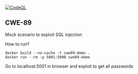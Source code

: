[![CodeQL](https://github.com/kirajano/cwe-89-mock/actions/workflows/codeql-analysis.yml/badge.svg)](https://github.com/kirajano/cwe-89-mock/actions/workflows/codeql-analysis.yml)

## CWE-89

Mock scenario to exploit SQL injection

How to run?

```
docker build --no-cache -t cwe89-demo .
docker run --rm -p 5001:5000 cwe89-demo
```
Go to localhost:5001 in browser and exploit to get all passwords
